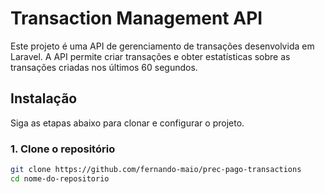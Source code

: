 # Transaction Management API

Este projeto é uma API de gerenciamento de transações desenvolvida em Laravel. A API permite criar transações e obter estatísticas sobre as transações criadas nos últimos 60 segundos.

## Instalação

Siga as etapas abaixo para clonar e configurar o projeto.

### 1. Clone o repositório

```bash
git clone https://github.com/fernando-maio/prec-pago-transactions
cd nome-do-repositorio


